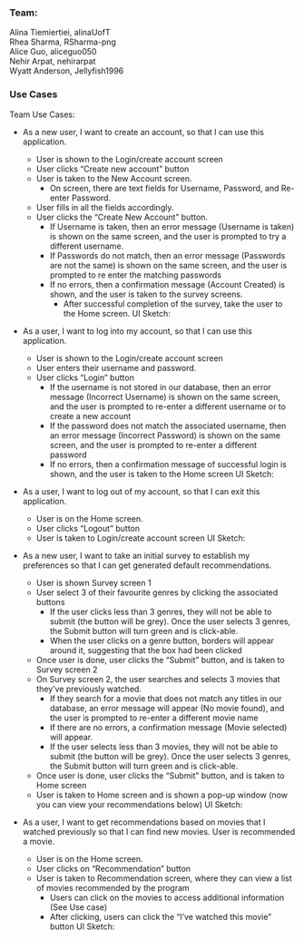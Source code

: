 ### **Team:** <br />
Alina Tiemiertiei, alinaUofT <br />
Rhea Sharma, RSharma-png <br />
Alice Guo, aliceguo050 <br />
Nehir Arpat, nehirarpat <br />
Wyatt Anderson, Jellyfish1996 <br />

### **Use Cases** 
Team Use Cases:
- As a new user, I want to create an account, so that I can use this application.
  - User is shown to the Login/create account screen 
  - User clicks “Create new account” button 
  - User is taken to the New Account screen.
    - On screen, there are text fields for Username, Password, and Re-enter Password. 
  - User fills in all the fields accordingly. 
  - User clicks the “Create New Account” button. 
    - If Username is taken, then an error message (Username is taken) is shown on the same screen, and the user is prompted to try a different username. 
    - If Passwords do not match, then an error message (Passwords are not the same) is shown on the same screen, and the user is prompted to re enter the matching passwords 
    - If no errors, then a confirmation message (Account Created) is shown, and the user is taken to the survey screens. 
      - After successful completion of the survey, take the user to the Home screen.
UI Sketch:
      
- As a user, I want to log into my account, so that I can use this application. 
  - User is shown to the Login/create account screen 
  - User enters their username and password. 
  - User clicks “Login” button 
    - If the username is not stored in our database, then an error message (Incorrect Username) is shown on the same screen, and the user is prompted to re-enter a different username or to create a new account 
    - If the password does not match the associated username, then an error message (Incorrect Password) is shown on the same screen, and the user is prompted to re-enter a different password 
    - If no errors, then a confirmation message of successful login is shown, and the user is taken to the Home screen
UI Sketch:
  
- As a user, I want to log out of my account, so that I can exit this application. 
  - User is on the Home screen. 
  - User clicks “Logout” button 
  - User is taken to Login/create account screen
UI Sketch:

- As a new user, I want to take an initial survey to establish my preferences so that I can get generated default recommendations.
  - User is shown Survey screen 1
  - User select 3 of their favourite genres by clicking the associated buttons
    - If the user clicks less than 3 genres, they will not be able to submit (the button will be grey). Once the user selects 3 genres, the Submit button will turn green and is click-able.
    - When the user clicks on a genre button, borders will appear around it, suggesting that the box had been clicked
  - Once user is done, user clicks the “Submit” button, and is taken to Survey screen 2
  - On Survey screen 2, the user searches and selects 3 movies that they’ve previously watched.
    - If they search for a movie that does not match any titles in our database, an error message will appear (No movie found), and the user is prompted to re-enter a different movie name
    - If there are no errors, a confirmation message (Movie selected) will appear. 
    - If the user selects less than 3 movies, they will not be able to submit (the button will be grey). Once the user selects 3 genres, the Submit button will turn green and is click-able.
  - Once user is done, user clicks the “Submit” button, and is taken to Home screen
  - User is taken to Home screen and is shown a pop-up window (now you can view your recommendations below)
UI Sketch:

- As a user, I want to get recommendations based on movies that I watched previously so that I can find new movies. User is recommended a movie.
  - User is on the Home screen.
  - User clicks on “Recommendation” button
  - User is taken to Recommendation screen, where they can view a list of movies recommended by the program
    - Users can click on the movies to access additional information (See Use case)
    - After clicking, users can click the “I’ve watched this movie” button
UI Sketch:


